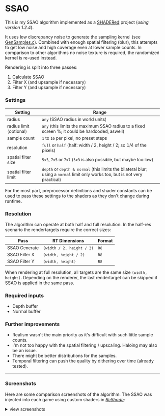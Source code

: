 # SSAO

This is my SSAO algorithm implemented as a [SHADERed](https://github.com/dfranx/SHADERed) project (*using version 1.2.4*).

It uses low discrepancy noise to generate the sampling kernel (see [GenSamples.c](GenSamples.c)). Combined with enough spatial filtering (blur), this attempts to get low noise and high coverage even at lower sample counts. In comparison to other algorithms no noise texture is required, the randomized kernel is re-used instead.

Rendering is split into three passes:

1. Calculate SSAO
2. Filter X (and upsample if necessary)
3. Filter Y (and upsample if necessary)

### Settings

| Setting                 | Range                                                        |
| ----------------------- | ------------------------------------------------------------ |
| radius                  | `any` (SSAO radius in world units)                           |
| radius limit (optional) | `any` (this limits the maximum SSAO radius to a fixed screen %; it could be hardcoded, aswell) |
| sample count            | `1` to `16` per pixel, no preset steps                       |
| resolution              | `full` or `half` (half: width / 2, height / 2; so 1/4 of the pixels) |
| spatial filter size     | `5x5`, `7x5` or `7x7` (`3x3` is also possible, but maybe too low) |
| spatial filter limit    | `depth` or `depth & normal` (this limits the bilateral blur; using a `normal` limit only works too, but is not very practical) |

For the most part, preprocessor definitions and shader constants can be used to pass these settings to the shaders as they don't change during runtime.

### Resolution

The algorithm can operate at both half and full resolution. In the half-res scenario the rendertargets require the correct sizes:

| Pass          | RT Dimensions             | Format |
| ------------- | ------------------------- | ------ |
| SSAO Generate | `(width / 2, height / 2)` | `R8`   |
| SSAO Filter X | `(width, height / 2)`     | `R8`   |
| SSAO Filter Y | `(width, height)`         | `R8`   |

When rendering at full resolution, all targets are the same size `(width, height)`. Depending on the renderer, the last rendertarget can be skipped if SSAO is applied in the same pass.

### Required inputs

- Depth buffer
- Normal buffer

### Further improvements

- Realism wasn't the main priority as it's difficult with such little sample counts.
- I'm not too happy with the spatial filtering / upscaling. Haloing may also be an issue.
- There might be better distributions for the samples.
- Temporal filtering can push the quality by dithering over time (already tested).

----

### Screenshots

Here are some comparison screenshots of the algorithm. The SSAO was injected into each game using custom shaders in [*ReShade*](https://github.com/crosire/reshade):

<details> 
  <summary>view screenshots</summary>
  
  <br/>
  
  **The House of da Vinci** *(6 samples per pixel, 1/2 resolution)*
  ![image](README/da_vinci.gif)
  
  **Portal 2** *(8 samples per pixel, full resolution)*
  ![image](README/portal2.gif)
  
  **NaissanceE** *(6 samples per pixel, 1/2 resolution)*
  ![image](README/naissancee.gif)
</details>


